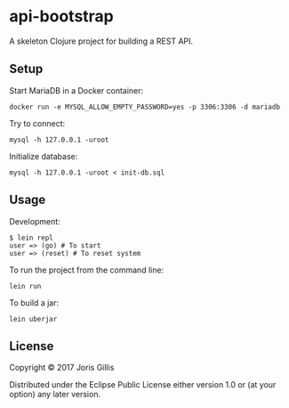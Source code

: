 # api-bootstrap

A skeleton Clojure project for building a REST API. 

## Setup

Start MariaDB in a Docker container:
```
docker run -e MYSQL_ALLOW_EMPTY_PASSWORD=yes -p 3306:3306 -d mariadb
```

Try to connect:
```
mysql -h 127.0.0.1 -uroot 
```

Initialize database:
```
mysql -h 127.0.0.1 -uroot < init-db.sql
```

## Usage

Development:
```
$ lein repl
user => (go) # To start
user => (reset) # To reset system
```

To run the project from the command line:
```
lein run
```

To build a jar:
```
lein uberjar
```

## License

Copyright © 2017 Joris Gillis

Distributed under the Eclipse Public License either version 1.0 or (at
your option) any later version.
